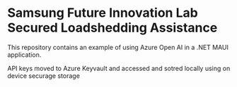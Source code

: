 # Samsung Future Innovation Lab Secured Loadshedding Assistance

This repository contains an example of using Azure Open AI in a .NET MAUI application.

API keys moved to Azure Keyvault and accessed and sotred locally using on device securage storage





